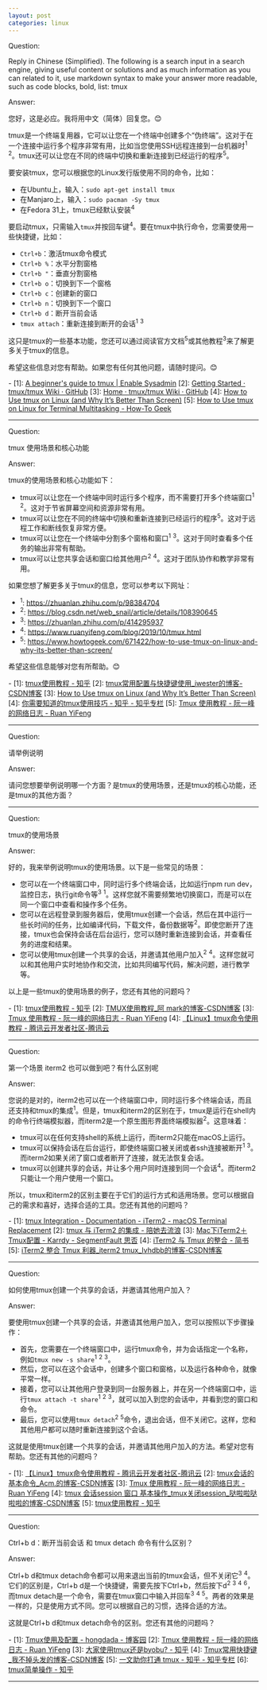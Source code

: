 ```yaml
---
layout: post
categories: linux
---
```

Question:

Reply in Chinese (Simplified).
The following is a search input in a search engine, giving useful content or solutions and as much information as you can related to it, use markdown syntax to make your answer more readable, such as code blocks, bold, list:
tmux

Answer:

您好，这是必应。我将用中文（简体）回复您。😊

tmux是一个终端复用器，它可以让您在一个终端中创建多个“伪终端”。这对于在一个连接中运行多个程序非常有用，比如当您使用SSH远程连接到一台机器时<sup>1</sup> <sup>2</sup>。tmux还可以让您在不同的终端中切换和重新连接到已经运行的程序<sup>5</sup>。

要安装tmux，您可以根据您的Linux发行版使用不同的命令，比如：

- 在Ubuntu上，输入：`sudo apt-get install tmux`
- 在Manjaro上，输入：`sudo pacman -Sy tmux`
- 在Fedora 31上，tmux已经默认安装<sup>4</sup>

要启动tmux，只需输入`tmux`并按回车键<sup>4</sup>。要在tmux中执行命令，您需要使用一些快捷键，比如：

- `Ctrl+b`：激活tmux命令模式
- `Ctrl+b %`：水平分割窗格
- `Ctrl+b "`：垂直分割窗格
- `Ctrl+b o`：切换到下一个窗格
- `Ctrl+b c`：创建新的窗口
- `Ctrl+b n`：切换到下一个窗口
- `Ctrl+b d`：断开当前会话
- `tmux attach`：重新连接到断开的会话<sup>1</sup> <sup>3</sup>

这只是tmux的一些基本功能，您还可以通过阅读官方文档<sup>5</sup>或其他教程<sup>3</sup>来了解更多关于tmux的信息。

希望这些信息对您有帮助。如果您有任何其他问题，请随时提问。😊

\-
\[1]: [A beginner's guide to tmux | Enable Sysadmin](https://www.redhat.com/sysadmin/introduction-tmux-linux)
\[2]: [Getting Started · tmux/tmux Wiki · GitHub](https://github.com/tmux/tmux/wiki/Getting-Started)
\[3]: [Home · tmux/tmux Wiki · GitHub](https://github.com/tmux/tmux/wiki)
\[4]: [How to Use tmux on Linux (and Why It’s Better Than Screen)](https://www.howtogeek.com/671422/how-to-use-tmux-on-linux-and-why-its-better-than-screen/)
\[5]: [How to Use tmux on Linux for Terminal Multitasking - How-To Geek](https://www.howtogeek.com/devops/how-to-get-started-and-use-tmux/)

<hr/>

Question:

tmux 使用场景和核心功能

Answer:

tmux的使用场景和核心功能如下：

- tmux可以让您在一个终端中同时运行多个程序，而不需要打开多个终端窗口<sup>1</sup> <sup>2</sup>。这对于节省屏幕空间和资源非常有用。
- tmux可以让您在不同的终端中切换和重新连接到已经运行的程序<sup>5</sup>。这对于远程工作和断线恢复非常方便。
- tmux可以让您在一个终端中分割多个窗格和窗口<sup>1</sup> <sup>3</sup>。这对于同时查看多个任务的输出非常有帮助。
- tmux可以让您共享会话和窗口给其他用户<sup>2</sup> <sup>4</sup>。这对于团队协作和教学非常有用。

如果您想了解更多关于tmux的信息，您可以参考以下网址：

- <sup>1</sup>: https://zhuanlan.zhihu.com/p/98384704
- <sup>2</sup>: https://blog.csdn.net/web_snail/article/details/108390645
- <sup>3</sup>: https://zhuanlan.zhihu.com/p/414295937
- <sup>4</sup>: https://www.ruanyifeng.com/blog/2019/10/tmux.html
- <sup>5</sup>: https://www.howtogeek.com/671422/how-to-use-tmux-on-linux-and-why-its-better-than-screen/

希望这些信息能够对您有所帮助。😊

\-
\[1]: [tmux使用教程 - 知乎](https://zhuanlan.zhihu.com/p/98384704)
\[2]: [tmux常用配置与快捷键使用_iwester的博客-CSDN博客](https://blog.csdn.net/web_snail/article/details/108390645)
\[3]: [How to Use tmux on Linux (and Why It’s Better Than Screen)](https://www.howtogeek.com/671422/how-to-use-tmux-on-linux-and-why-its-better-than-screen/)
\[4]: [你需要知道的tmux使用技巧 - 知乎 - 知乎专栏](https://zhuanlan.zhihu.com/p/414295937)
\[5]: [Tmux 使用教程 - 阮一峰的网络日志 - Ruan YiFeng](https://www.ruanyifeng.com/blog/2019/10/tmux.html)

<hr/>

Question:

请举例说明

Answer:

请问您想要举例说明哪一个方面？是tmux的使用场景，还是tmux的核心功能，还是tmux的其他方面？


<hr/>

Question:

tmux的使用场景

Answer:

好的，我来举例说明tmux的使用场景。以下是一些常见的场景：

- 您可以在一个终端窗口中，同时运行多个终端会话，比如运行npm run dev，监控日志，执行git命令等<sup>3</sup> <sup>1</sup>。这样您就不需要频繁地切换窗口，而是可以在同一个窗口中查看和操作多个任务。
- 您可以在远程登录到服务器后，使用tmux创建一个会话，然后在其中运行一些长时间的任务，比如编译代码，下载文件，备份数据等<sup>2</sup>。即使您断开了连接，tmux也会保持会话在后台运行，您可以随时重新连接到会话，并查看任务的进度和结果。
- 您可以使用tmux创建一个共享的会话，并邀请其他用户加入<sup>2</sup> <sup>4</sup>。这样您就可以和其他用户实时地协作和交流，比如共同编写代码，解决问题，进行教学等。

以上是一些tmux的使用场景的例子，您还有其他的问题吗？

\-
\[1]: [tmux使用教程 - 知乎](https://zhuanlan.zhihu.com/p/98384704)
\[2]: [TMUX使用教程_阿 mark的博客-CSDN博客](https://blog.csdn.net/qq_43912191/article/details/123214679)
\[3]: [Tmux 使用教程 - 阮一峰的网络日志 - Ruan YiFeng](https://www.ruanyifeng.com/blog/2019/10/tmux.html)
\[4]: [【Linux】tmux命令使用教程 - 腾讯云开发者社区-腾讯云](https://cloud.tencent.com/developer/article/1730071)

<hr/>

Question:

第一个场景 iterm2 也可以做到吧？有什么区别呢

Answer:

您说的是对的，iterm2也可以在一个终端窗口中，同时运行多个终端会话，而且还支持和tmux的集成<sup>1</sup>。但是，tmux和iterm2的区别在于，tmux是运行在shell内的命令行终端模拟器，而iterm2是一个原生图形界面终端模拟器<sup>2</sup>。这意味着：

- tmux可以在任何支持shell的系统上运行，而iterm2只能在macOS上运行。
- tmux可以保持会话在后台运行，即使终端窗口被关闭或者ssh连接被断开<sup>1</sup> <sup>3</sup>。而iterm2如果关闭了窗口或者断开了连接，就无法恢复会话。
- tmux可以创建共享的会话，并让多个用户同时连接到同一个会话<sup>4</sup>。而iterm2只能让一个用户使用一个窗口。

所以，tmux和iterm2的区别主要在于它们的运行方式和适用场景。您可以根据自己的需求和喜好，选择合适的工具。您还有其他的问题吗？

\-
\[1]: [tmux Integration - Documentation - iTerm2 - macOS Terminal Replacement](https://iterm2.com/documentation-tmux-integration.html)
\[2]: [tmux 与 iTerm2 的集成 - 陪她去流浪](https://blog.twofei.com/883/)
\[3]: [Mac下iTerm2＋Tmux配置 - Karrdy - SegmentFault 思否](https://segmentfault.com/a/1190000003001555)
\[4]: [iTerm2 与 Tmux 的整合 - 简书](https://www.jianshu.com/p/f2e585453196)
\[5]: [iTerm2 整合 Tmux 利器_iterm2 tmux_lvhdbb的博客-CSDN博客](https://blog.csdn.net/lvhdbb/article/details/95035743)

<hr/>

Question:

如何使用tmux创建一个共享的会话，并邀请其他用户加入？

Answer:

要使用tmux创建一个共享的会话，并邀请其他用户加入，您可以按照以下步骤操作：

- 首先，您需要在一个终端窗口中，运行tmux命令，并为会话指定一个名称，例如`tmux new -s share`<sup>1</sup> <sup>2</sup> <sup>3</sup>。
- 然后，您可以在这个会话中，创建多个窗口和窗格，以及运行各种命令，就像平常一样。
- 接着，您可以让其他用户登录到同一台服务器上，并在另一个终端窗口中，运行`tmux attach -t share`<sup>1</sup> <sup>2</sup> <sup>3</sup>，就可以加入到您的会话中，并看到您的窗口和命令。
- 最后，您可以使用`tmux detach`<sup>2</sup> <sup>5</sup>命令，退出会话，但不关闭它。这样，您和其他用户都可以随时重新连接到这个会话。

这就是使用tmux创建一个共享的会话，并邀请其他用户加入的方法。希望对您有帮助。您还有其他的问题吗？

\-
\[1]: [【Linux】tmux命令使用教程 - 腾讯云开发者社区-腾讯云](https://cloud.tencent.com/developer/article/1730071)
\[2]: [tmux会话的基本命令_Acm.的博客-CSDN博客](https://blog.csdn.net/weixin_43187141/article/details/83792608)
\[3]: [Tmux 使用教程 - 阮一峰的网络日志 - Ruan YiFeng](https://www.ruanyifeng.com/blog/2019/10/tmux.html)
\[4]: [tmux 会话session 窗口 基本操作_tmux关闭session_哒啦啦哒啦啦的博客-CSDN博客](https://blog.csdn.net/sinat_41217818/article/details/121612992)
\[5]: [tmux使用教程 - 知乎](https://zhuanlan.zhihu.com/p/98384704)

<hr/>

Question:

Ctrl+b d：断开当前会话 和 tmux detach 命令有什么区别？

Answer:

Ctrl+b d和tmux detach命令都可以用来退出当前的tmux会话，但不关闭它<sup>3</sup> <sup>4</sup>。它们的区别是，Ctrl+b d是一个快捷键，需要先按下Ctrl+b，然后按下d<sup>2</sup> <sup>3</sup> <sup>4</sup> <sup>6</sup>，而tmux detach是一个命令，需要在tmux窗口中输入并回车<sup>3</sup> <sup>4</sup> <sup>5</sup>。两者的效果是一样的，只是使用方式不同。您可以根据自己的习惯，选择合适的方法。

这就是Ctrl+b d和tmux detach命令的区别。您还有其他的问题吗？

\-
\[1]: [Tmux使用及配置 - hongdada - 博客园](https://www.cnblogs.com/hongdada/p/13237260.html)
\[2]: [Tmux 使用教程 - 阮一峰的网络日志 - Ruan YiFeng](https://www.ruanyifeng.com/blog/2019/10/tmux.html)
\[3]: [大家使用tmux还是byobu? - 知乎](https://www.zhihu.com/question/347428244)
\[4]: [Tmux常用快捷键_我不掉头发的博客-CSDN博客](https://blog.csdn.net/a936687045/article/details/105217445)
\[5]: [一文助你打通 tmux - 知乎 - 知乎专栏](https://zhuanlan.zhihu.com/p/102546608)
\[6]: [tmux简单操作 - 知乎](https://zhuanlan.zhihu.com/p/146206679)

<hr/>

